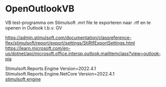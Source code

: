 # OpenOutlookVB

VB test-programma om Stimulsoft .mrt file te exporteren naar .rtf en te openen in Outlook t.b.v. GV

https://admin.stimulsoft.com/documentation/classreference-flex/stimulsoft/report/export/settings/StiRtfExportSettings.html
https://learn.microsoft.com/en-us/dotnet/api/microsoft.office.interop.outlook.mailitemclass?view=outlook-pia

Stimulsoft.Reports.Engine Version=2022.4.1
Stimulsoft.Reports.Engine.NetCore Version=2022.4.1 </br>
<a href="https://www.stimulsoft.com/en/report-engine">stimulsoft engine</a>


